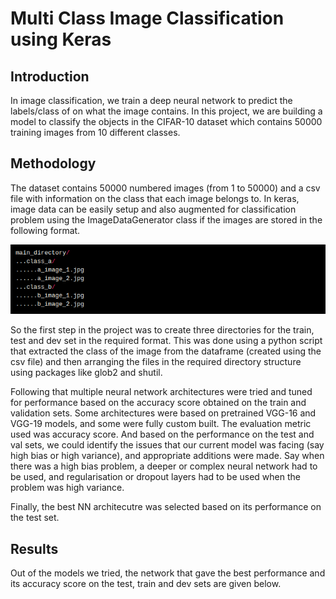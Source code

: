 # Multi Class Image Classification using Keras

## Introduction
In image classification, we train a deep neural network to predict the labels/class of on what the image contains. In this project, we are building a model to classify the objects in the CIFAR-10 dataset which contains 50000 training images from 10 different classes.

## Methodology
The dataset contains 50000 numbered images (from 1 to 50000) and a csv file with information on the class that each image belongs to. In keras, image data can be easily setup and also augmented for classification problem using the ImageDataGenerator class if the images are stored in the following format.

![Image 1](https://github.com/muhammedsalihk/Multi-Class-Image-Classification-using-Keras/blob/master/Images/Image%201.png)

So the first step in the project was to create three directories for the train, test and dev set in the required format. This was done using a python script that extracted the class of the image from the dataframe (created using the csv file) and then arranging the files in the required directory structure using packages like glob2 and shutil.

Following that multiple neural network architectures were tried and tuned for performance based on the accuracy score obtained on the train and validation sets. Some architectures were based on pretrained VGG-16 and VGG-19 models, and some were fully custom built. The evaluation metric used was accuracy score. And based on the performance on the test and val sets, we could identify the issues that our current model was facing (say high bias or high variance), and appropriate additions were made. Say when there was a high bias problem, a deeper or complex neural network had to be used, and regularisation or dropout layers had to be used when the problem was high variance.

Finally, the best NN architecutre was selected based on its performance on the test set.

## Results
Out of the models we tried, the network that gave the best performance and its accuracy score on the test, train and dev sets are given below.
